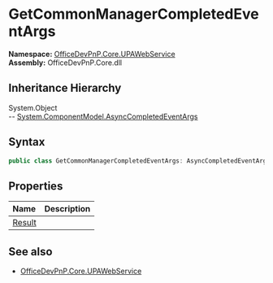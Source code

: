 # GetCommonManagerCompletedEventArgs
  

**Namespace:** [OfficeDevPnP.Core.UPAWebService](OfficeDevPnP.Core.UPAWebService.md)  
**Assembly:** OfficeDevPnP.Core.dll  
## Inheritance Hierarchy
System.Object  
-- [System.ComponentModel.AsyncCompletedEventArgs](System.ComponentModel.AsyncCompletedEventArgs.md)
## Syntax
```C#
public class GetCommonManagerCompletedEventArgs: AsyncCompletedEventArgs
```
## Properties
|**Name**|**Description**|
|:-----|:-----|
| [Result](OfficeDevPnP.Core.UPAWebService.GetCommonManagerCompletedEventArgs.Result.md) | 
## See also
- [OfficeDevPnP.Core.UPAWebService](OfficeDevPnP.Core.UPAWebService.md)
